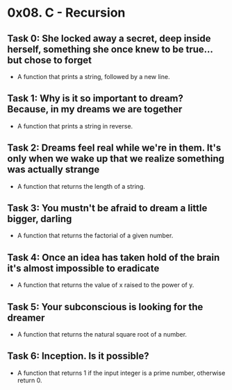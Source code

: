 # 0x08. C - Recursion

## Task 0: She locked away a secret, deep inside herself, something she once knew to be true... but chose to forget
- A function that prints a string, followed by a new line.

## Task 1: Why is it so important to dream? Because, in my dreams we are together
- A function that prints a string in reverse.

## Task 2: Dreams feel real while we're in them. It's only when we wake up that we realize something was actually strange
- A function that returns the length of a string.

## Task 3: You mustn't be afraid to dream a little bigger, darling
- A function that returns the factorial of a given number.

## Task 4: Once an idea has taken hold of the brain it's almost impossible to eradicate
- A function that returns the value of x raised to the power of y.

## Task 5: Your subconscious is looking for the dreamer
- A function that returns the natural square root of a number.

## Task 6: Inception. Is it possible?
- A function that returns 1 if the input integer is a prime number, otherwise return 0.
